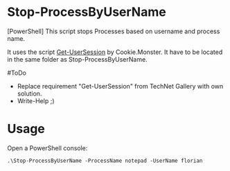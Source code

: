 # Stop-ProcessByUserName
[PowerShell] This script stops Processes based on username and process name.

It uses the script [Get-UserSession](https://gallery.technet.microsoft.com/scriptcenter/Get-UserSessions-Parse-b4c97837) by Cookie.Monster.
It have to be located in the same folder as Stop-ProcessByUserName.

#ToDo
- Replace requirement "Get-UserSession" from TechNet Gallery with own solution.
- Write-Help ;)

# Usage
Open a PowerShell console:
```
.\Stop-ProcessByUserName -ProcessName notepad -UserName florian
```
